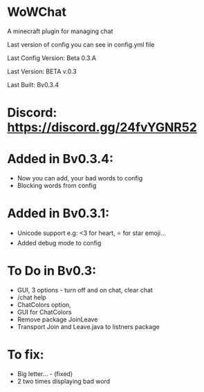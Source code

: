 # WoWChat
A minecraft plugin for managing chat

Last version of config you can see in config.yml file <p> <p>
Last Config Version: Beta 0.3.A<p>
Last Version: BETA v.0.3<p>
Last Built: Bv0.3.4
# Discord: https://discord.gg/24fvYGNR52
 
# Added in Bv0.3.4: 
- Now you can add, your bad words to config
- Blocking words from config
# Added in Bv0.3.1:
- Unicode support e.g: <3 for heart, :star: for star emoji... 
- Added debug mode to config
# To Do in Bv0.3:
- GUI, 3 options - turn off and on chat, clear chat
- /chat help
- ChatColors option,
- GUI for ChatColors
- Remove package JoinLeave
- Transport Join and Leave.java to listners package
# To fix:
- Big letter... - (fixed)
- 2 two times displaying bad word








